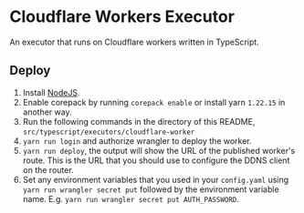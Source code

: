 # Cloudflare Workers Executor
An executor that runs on Cloudflare workers written in TypeScript.

## Deploy
1. Install [NodeJS](https://nodejs.org/en).
1. Enable corepack by running `corepack enable` or install yarn `1.22.15` in another way.
1. Run the following commands in the directory of this README, `src/typescript/executors/cloudflare-worker`
1. `yarn run login` and authorize wrangler to deploy the worker.
1. `yarn run deploy`, the output will show the URL of the published worker's route. This is the URL that you should use to configure the DDNS client on the router.
1. Set any environment variables that you used in your `config.yaml` using `yarn run wrangler secret put` followed by the environment variable name. E.g. `yarn run wrangler secret put AUTH_PASSWORD`.
